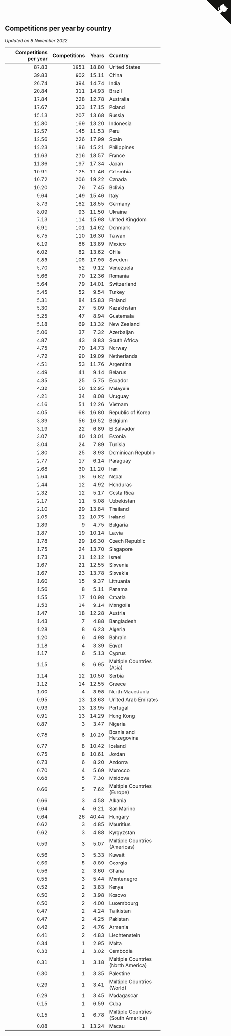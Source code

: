 ## Competitions per year by country

*Updated on  8 November 2022*

| Competitions per year | Competitions | Years | Country |
| ---: | ---: | ---: | :--- |
| 87.83 | 1651 | 18.80 | United States |
| 39.83 | 602 | 15.11 | China |
| 26.74 | 394 | 14.74 | India |
| 20.84 | 311 | 14.93 | Brazil |
| 17.84 | 228 | 12.78 | Australia |
| 17.67 | 303 | 17.15 | Poland |
| 15.13 | 207 | 13.68 | Russia |
| 12.80 | 169 | 13.20 | Indonesia |
| 12.57 | 145 | 11.53 | Peru |
| 12.56 | 226 | 17.99 | Spain |
| 12.23 | 186 | 15.21 | Philippines |
| 11.63 | 216 | 18.57 | France |
| 11.36 | 197 | 17.34 | Japan |
| 10.91 | 125 | 11.46 | Colombia |
| 10.72 | 206 | 19.22 | Canada |
| 10.20 | 76 | 7.45 | Bolivia |
| 9.64 | 149 | 15.46 | Italy |
| 8.73 | 162 | 18.55 | Germany |
| 8.09 | 93 | 11.50 | Ukraine |
| 7.13 | 114 | 15.98 | United Kingdom |
| 6.91 | 101 | 14.62 | Denmark |
| 6.75 | 110 | 16.30 | Taiwan |
| 6.19 | 86 | 13.89 | Mexico |
| 6.02 | 82 | 13.62 | Chile |
| 5.85 | 105 | 17.95 | Sweden |
| 5.70 | 52 | 9.12 | Venezuela |
| 5.66 | 70 | 12.36 | Romania |
| 5.64 | 79 | 14.01 | Switzerland |
| 5.45 | 52 | 9.54 | Turkey |
| 5.31 | 84 | 15.83 | Finland |
| 5.30 | 27 | 5.09 | Kazakhstan |
| 5.25 | 47 | 8.94 | Guatemala |
| 5.18 | 69 | 13.32 | New Zealand |
| 5.06 | 37 | 7.32 | Azerbaijan |
| 4.87 | 43 | 8.83 | South Africa |
| 4.75 | 70 | 14.73 | Norway |
| 4.72 | 90 | 19.09 | Netherlands |
| 4.51 | 53 | 11.76 | Argentina |
| 4.49 | 41 | 9.14 | Belarus |
| 4.35 | 25 | 5.75 | Ecuador |
| 4.32 | 56 | 12.95 | Malaysia |
| 4.21 | 34 | 8.08 | Uruguay |
| 4.16 | 51 | 12.26 | Vietnam |
| 4.05 | 68 | 16.80 | Republic of Korea |
| 3.39 | 56 | 16.52 | Belgium |
| 3.19 | 22 | 6.89 | El Salvador |
| 3.07 | 40 | 13.01 | Estonia |
| 3.04 | 24 | 7.89 | Tunisia |
| 2.80 | 25 | 8.93 | Dominican Republic |
| 2.77 | 17 | 6.14 | Paraguay |
| 2.68 | 30 | 11.20 | Iran |
| 2.64 | 18 | 6.82 | Nepal |
| 2.44 | 12 | 4.92 | Honduras |
| 2.32 | 12 | 5.17 | Costa Rica |
| 2.17 | 11 | 5.08 | Uzbekistan |
| 2.10 | 29 | 13.84 | Thailand |
| 2.05 | 22 | 10.75 | Ireland |
| 1.89 | 9 | 4.75 | Bulgaria |
| 1.87 | 19 | 10.14 | Latvia |
| 1.78 | 29 | 16.30 | Czech Republic |
| 1.75 | 24 | 13.70 | Singapore |
| 1.73 | 21 | 12.12 | Israel |
| 1.67 | 21 | 12.55 | Slovenia |
| 1.67 | 23 | 13.78 | Slovakia |
| 1.60 | 15 | 9.37 | Lithuania |
| 1.56 | 8 | 5.11 | Panama |
| 1.55 | 17 | 10.98 | Croatia |
| 1.53 | 14 | 9.14 | Mongolia |
| 1.47 | 18 | 12.28 | Austria |
| 1.43 | 7 | 4.88 | Bangladesh |
| 1.28 | 8 | 6.23 | Algeria |
| 1.20 | 6 | 4.98 | Bahrain |
| 1.18 | 4 | 3.39 | Egypt |
| 1.17 | 6 | 5.13 | Cyprus |
| 1.15 | 8 | 6.95 | Multiple Countries (Asia) |
| 1.14 | 12 | 10.50 | Serbia |
| 1.12 | 14 | 12.55 | Greece |
| 1.00 | 4 | 3.98 | North Macedonia |
| 0.95 | 13 | 13.63 | United Arab Emirates |
| 0.93 | 13 | 13.95 | Portugal |
| 0.91 | 13 | 14.29 | Hong Kong |
| 0.87 | 3 | 3.47 | Nigeria |
| 0.78 | 8 | 10.29 | Bosnia and Herzegovina |
| 0.77 | 8 | 10.42 | Iceland |
| 0.75 | 8 | 10.61 | Jordan |
| 0.73 | 6 | 8.20 | Andorra |
| 0.70 | 4 | 5.69 | Morocco |
| 0.68 | 5 | 7.30 | Moldova |
| 0.66 | 5 | 7.62 | Multiple Countries (Europe) |
| 0.66 | 3 | 4.58 | Albania |
| 0.64 | 4 | 6.21 | San Marino |
| 0.64 | 26 | 40.44 | Hungary |
| 0.62 | 3 | 4.85 | Mauritius |
| 0.62 | 3 | 4.88 | Kyrgyzstan |
| 0.59 | 3 | 5.07 | Multiple Countries (Americas) |
| 0.56 | 3 | 5.33 | Kuwait |
| 0.56 | 5 | 8.89 | Georgia |
| 0.56 | 2 | 3.60 | Ghana |
| 0.55 | 3 | 5.44 | Montenegro |
| 0.52 | 2 | 3.83 | Kenya |
| 0.50 | 2 | 3.98 | Kosovo |
| 0.50 | 2 | 4.00 | Luxembourg |
| 0.47 | 2 | 4.24 | Tajikistan |
| 0.47 | 2 | 4.25 | Pakistan |
| 0.42 | 2 | 4.76 | Armenia |
| 0.41 | 2 | 4.83 | Liechtenstein |
| 0.34 | 1 | 2.95 | Malta |
| 0.33 | 1 | 3.02 | Cambodia |
| 0.31 | 1 | 3.18 | Multiple Countries (North America) |
| 0.30 | 1 | 3.35 | Palestine |
| 0.29 | 1 | 3.41 | Multiple Countries (World) |
| 0.29 | 1 | 3.45 | Madagascar |
| 0.15 | 1 | 6.59 | Cuba |
| 0.15 | 1 | 6.78 | Multiple Countries (South America) |
| 0.08 | 1 | 13.24 | Macau |


<a href="https://github.com/JustinTimeCuber/wca_statistics" class="github-corner" aria-label="View source on Github"><svg width="80" height="80" viewBox="0 0 250 250" style="fill:#151513; color:#fff; position: absolute; top: 0; border: 0; right: 0;" aria-hidden="true"><path d="M0,0 L115,115 L130,115 L142,142 L250,250 L250,0 Z"></path><path d="M128.3,109.0 C113.8,99.7 119.0,89.6 119.0,89.6 C122.0,82.7 120.5,78.6 120.5,78.6 C119.2,72.0 123.4,76.3 123.4,76.3 C127.3,80.9 125.5,87.3 125.5,87.3 C122.9,97.6 130.6,101.9 134.4,103.2" fill="currentColor" style="transform-origin: 130px 106px;" class="octo-arm"></path><path d="M115.0,115.0 C114.9,115.1 118.7,116.5 119.8,115.4 L133.7,101.6 C136.9,99.2 139.9,98.4 142.2,98.6 C133.8,88.0 127.5,74.4 143.8,58.0 C148.5,53.4 154.0,51.2 159.7,51.0 C160.3,49.4 163.2,43.6 171.4,40.1 C171.4,40.1 176.1,42.5 178.8,56.2 C183.1,58.6 187.2,61.8 190.9,65.4 C194.5,69.0 197.7,73.2 200.1,77.6 C213.8,80.2 216.3,84.9 216.3,84.9 C212.7,93.1 206.9,96.0 205.4,96.6 C205.1,102.4 203.0,107.8 198.3,112.5 C181.9,128.9 168.3,122.5 157.7,114.1 C157.9,116.9 156.7,120.9 152.7,124.9 L141.0,136.5 C139.8,137.7 141.6,141.9 141.8,141.8 Z" fill="currentColor" class="octo-body"></path></svg></a><style>.github-corner:hover .octo-arm{animation:octocat-wave 560ms ease-in-out}@keyframes octocat-wave{0%,100%{transform:rotate(0)}20%,60%{transform:rotate(-25deg)}40%,80%{transform:rotate(10deg)}}@media (max-width:500px){.github-corner:hover .octo-arm{animation:none}.github-corner .octo-arm{animation:octocat-wave 560ms ease-in-out}}</style>
